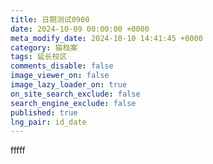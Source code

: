 ```yaml
---
title: 日期测试0900
date: 2024-10-09 00:00:00 +0000
meta_modify_date: 2024-10-10 14:41:45 +0000
category: 猫档案
tags: 延长校区
comments_disable: false
image_viewer_on: false
image_lazy_loader_on: true
on_site_search_exclude: false
search_engine_exclude: false
published: true
lng_pair: id_date
---
```

fffff
